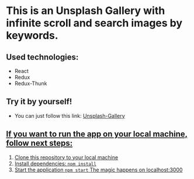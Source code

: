 <h1>This is an Unsplash Gallery with infinite scroll and search images by keywords.</h1>

<h2>Used technologies:</h2>
<ul>
  <li>React</li>
  <li>Redux</li>
  <li>Redux-Thunk</li>
</ul>

<h2>Try it by yourself!</h2>
<ul>
  <li>You can just follow this link: <a href="https://artem1458.github.io/unsplash-gallery/">Unsplash-Gallery</li>
</ul>

<h2>If you want to run the app on your local machine, follow next steps:</h2>
<ol>
  <li>Clone this repository to your local machine</li>
  <li>Install dependencies: <code>npm install</code></li>
  <li>Start the application <code>npm start</code> The magic happens on localhost:3000</li>
</ol>
